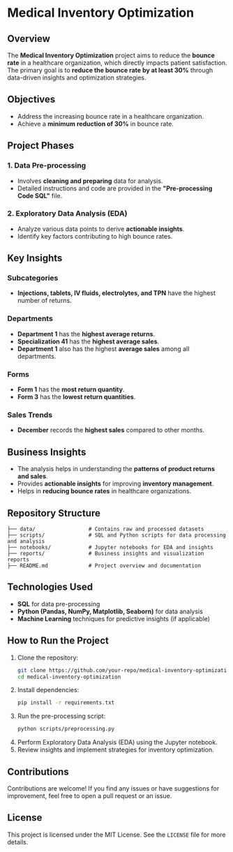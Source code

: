 # Medical Inventory Optimization

## Overview
The **Medical Inventory Optimization** project aims to reduce the **bounce rate** in a healthcare organization, which directly impacts patient satisfaction. The primary goal is to **reduce the bounce rate by at least 30%** through data-driven insights and optimization strategies.

## Objectives
- Address the increasing bounce rate in a healthcare organization.
- Achieve a **minimum reduction of 30%** in bounce rate.

## Project Phases
### 1. Data Pre-processing
- Involves **cleaning and preparing** data for analysis.
- Detailed instructions and code are provided in the **"Pre-processing Code SQL"** file.

### 2. Exploratory Data Analysis (EDA)
- Analyze various data points to derive **actionable insights**.
- Identify key factors contributing to high bounce rates.

## Key Insights
### Subcategories
- **Injections, tablets, IV fluids, electrolytes, and TPN** have the highest number of returns.

### Departments
- **Department 1** has the **highest average returns**.
- **Specialization 41** has the **highest average sales**.
- **Department 1** also has the highest **average sales** among all departments.

### Forms
- **Form 1** has the **most return quantity**.
- **Form 3** has the **lowest return quantities**.

### Sales Trends
- **December** records the **highest sales** compared to other months.

## Business Insights
- The analysis helps in understanding the **patterns of product returns and sales**.
- Provides **actionable insights** for improving **inventory management**.
- Helps in **reducing bounce rates** in healthcare organizations.

## Repository Structure
```
├── data/                 # Contains raw and processed datasets
├── scripts/              # SQL and Python scripts for data processing and analysis
├── notebooks/            # Jupyter notebooks for EDA and insights
├── reports/              # Business insights and visualization reports
├── README.md             # Project overview and documentation
```

## Technologies Used
- **SQL** for data pre-processing
- **Python (Pandas, NumPy, Matplotlib, Seaborn)** for data analysis
- **Machine Learning** techniques for predictive insights (if applicable)

## How to Run the Project
1. Clone the repository:
   ```sh
   git clone https://github.com/your-repo/medical-inventory-optimization.git
   cd medical-inventory-optimization
   ```
2. Install dependencies:
   ```sh
   pip install -r requirements.txt
   ```
3. Run the pre-processing script:
   ```sh
   python scripts/preprocessing.py
   ```
4. Perform Exploratory Data Analysis (EDA) using the Jupyter notebook.
5. Review insights and implement strategies for inventory optimization.

## Contributions
Contributions are welcome! If you find any issues or have suggestions for improvement, feel free to open a pull request or an issue.

## License
This project is licensed under the MIT License. See the `LICENSE` file for more details.
